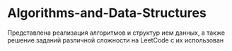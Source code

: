 # Algorithms-and-Data-Structures
Представлена реализация алгоритмов и структур ием данных, а также решение заданий различной сложности на LeetCode с их использован
